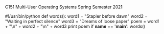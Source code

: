 C151 Multi-User Operating Systems
Spring Semester 2021

#!/usr/bin/python
def words():
    word1 = "Stapler before dawn"
    word2 = "Waiting in perfect silence"
    word3 = "Dreams of loose paper"
    poem = word1 + "\n" + word2 + "\n" + word3
    print poem
if __name__ == '__main__':
    words()
